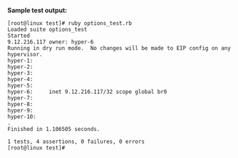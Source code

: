 __Sample test output:__

    [root@linux test]# ruby options_test.rb 
    Loaded suite options_test
    Started
    9.12.216.117 owner: hyper-6
    Running in dry run mode.  No changes will be made to EIP config on any hypervisor.
    hyper-1: 
    hyper-2: 
    hyper-3: 
    hyper-4: 
    hyper-5: 
    hyper-6:     inet 9.12.216.117/32 scope global br0
    hyper-7: 
    hyper-8: 
    hyper-9: 
    hyper-10: 
    .
    Finished in 1.106505 seconds.
    
    1 tests, 4 assertions, 0 failures, 0 errors
    [root@linux test]#
